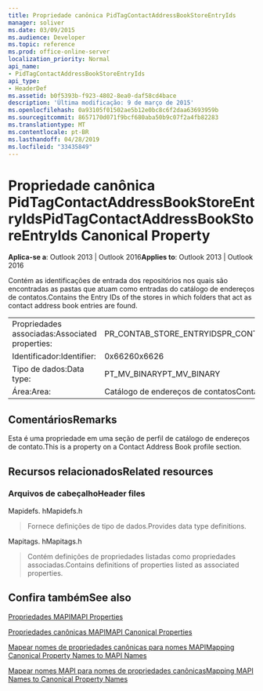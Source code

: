 ```yaml
---
title: Propriedade canônica PidTagContactAddressBookStoreEntryIds
manager: soliver
ms.date: 03/09/2015
ms.audience: Developer
ms.topic: reference
ms.prod: office-online-server
localization_priority: Normal
api_name:
- PidTagContactAddressBookStoreEntryIds
api_type:
- HeaderDef
ms.assetid: b0f5393b-f923-4802-8ea0-daf58cd4bace
description: 'Última modificação: 9 de março de 2015'
ms.openlocfilehash: 0a93105f01502ae5b12e0bc8c6f2daa63693959b
ms.sourcegitcommit: 8657170d071f9bcf680aba50b9c07f2a4fb82283
ms.translationtype: MT
ms.contentlocale: pt-BR
ms.lasthandoff: 04/28/2019
ms.locfileid: "33435849"
---
```

# <a name="pidtagcontactaddressbookstoreentryids-canonical-property"></a><span data-ttu-id="e3077-103">Propriedade canônica PidTagContactAddressBookStoreEntryIds</span><span class="sxs-lookup"><span data-stu-id="e3077-103">PidTagContactAddressBookStoreEntryIds Canonical Property</span></span>

  
  
<span data-ttu-id="e3077-104">**Aplica-se a**: Outlook 2013 | Outlook 2016</span><span class="sxs-lookup"><span data-stu-id="e3077-104">**Applies to**: Outlook 2013 | Outlook 2016</span></span> 
  
<span data-ttu-id="e3077-105">Contém as identificações de entrada dos repositórios nos quais são encontradas as pastas que atuam como entradas do catálogo de endereços de contatos.</span><span class="sxs-lookup"><span data-stu-id="e3077-105">Contains the Entry IDs of the stores in which folders that act as contact address book entries are found.</span></span>
  
|||
|:-----|:-----|
|<span data-ttu-id="e3077-106">Propriedades associadas:</span><span class="sxs-lookup"><span data-stu-id="e3077-106">Associated properties:</span></span>  <br/> |<span data-ttu-id="e3077-107">PR_CONTAB_STORE_ENTRYIDS</span><span class="sxs-lookup"><span data-stu-id="e3077-107">PR_CONTAB_STORE_ENTRYIDS</span></span>  <br/> |
|<span data-ttu-id="e3077-108">Identificador:</span><span class="sxs-lookup"><span data-stu-id="e3077-108">Identifier:</span></span>  <br/> |<span data-ttu-id="e3077-109">0x6626</span><span class="sxs-lookup"><span data-stu-id="e3077-109">0x6626</span></span>  <br/> |
|<span data-ttu-id="e3077-110">Tipo de dados:</span><span class="sxs-lookup"><span data-stu-id="e3077-110">Data type:</span></span>  <br/> |<span data-ttu-id="e3077-111">PT_MV_BINARY</span><span class="sxs-lookup"><span data-stu-id="e3077-111">PT_MV_BINARY</span></span>  <br/> |
|<span data-ttu-id="e3077-112">Área:</span><span class="sxs-lookup"><span data-stu-id="e3077-112">Area:</span></span>  <br/> |<span data-ttu-id="e3077-113">Catálogo de endereços de contatos</span><span class="sxs-lookup"><span data-stu-id="e3077-113">Contact address book</span></span>  <br/> |
   
## <a name="remarks"></a><span data-ttu-id="e3077-114">Comentários</span><span class="sxs-lookup"><span data-stu-id="e3077-114">Remarks</span></span>

<span data-ttu-id="e3077-115">Esta é uma propriedade em uma seção de perfil de catálogo de endereços de contato.</span><span class="sxs-lookup"><span data-stu-id="e3077-115">This is a property on a Contact Address Book profile section.</span></span>
  
## <a name="related-resources"></a><span data-ttu-id="e3077-116">Recursos relacionados</span><span class="sxs-lookup"><span data-stu-id="e3077-116">Related resources</span></span>

### <a name="header-files"></a><span data-ttu-id="e3077-117">Arquivos de cabeçalho</span><span class="sxs-lookup"><span data-stu-id="e3077-117">Header files</span></span>

<span data-ttu-id="e3077-118">Mapidefs. h</span><span class="sxs-lookup"><span data-stu-id="e3077-118">Mapidefs.h</span></span>
  
> <span data-ttu-id="e3077-119">Fornece definições de tipo de dados.</span><span class="sxs-lookup"><span data-stu-id="e3077-119">Provides data type definitions.</span></span>
    
<span data-ttu-id="e3077-120">Mapitags. h</span><span class="sxs-lookup"><span data-stu-id="e3077-120">Mapitags.h</span></span>
  
> <span data-ttu-id="e3077-121">Contém definições de propriedades listadas como propriedades associadas.</span><span class="sxs-lookup"><span data-stu-id="e3077-121">Contains definitions of properties listed as associated properties.</span></span>
    
## <a name="see-also"></a><span data-ttu-id="e3077-122">Confira também</span><span class="sxs-lookup"><span data-stu-id="e3077-122">See also</span></span>



[<span data-ttu-id="e3077-123">Propriedades MAPI</span><span class="sxs-lookup"><span data-stu-id="e3077-123">MAPI Properties</span></span>](mapi-properties.md)
  
[<span data-ttu-id="e3077-124">Propriedades canônicas MAPI</span><span class="sxs-lookup"><span data-stu-id="e3077-124">MAPI Canonical Properties</span></span>](mapi-canonical-properties.md)
  
[<span data-ttu-id="e3077-125">Mapear nomes de propriedades canônicas para nomes MAPI</span><span class="sxs-lookup"><span data-stu-id="e3077-125">Mapping Canonical Property Names to MAPI Names</span></span>](mapping-canonical-property-names-to-mapi-names.md)
  
[<span data-ttu-id="e3077-126">Mapear nomes MAPI para nomes de propriedades canônicas</span><span class="sxs-lookup"><span data-stu-id="e3077-126">Mapping MAPI Names to Canonical Property Names</span></span>](mapping-mapi-names-to-canonical-property-names.md)

